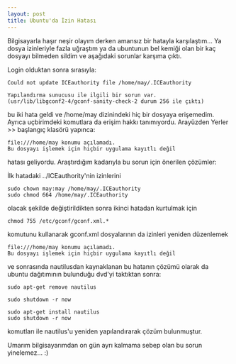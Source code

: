 ```yaml
---
layout: post
title: Ubuntu'da İzin Hatası
---
```

Bilgisayarla haşır neşir olayım derken amansız bir hatayla karşılaştım... Ya
dosya izinleriyle fazla uğraştım ya da ubuntunun bel kemiği olan bir kaç dosyayı
bilmeden sildim ve aşağıdaki sorunlar karşıma çıktı.

Login olduktan sonra sırasıyla:

	Could not update ICEauthority file /home/may/.ICEauthority

	Yapılandırma sunucusu ile ilgili bir sorun var.
	(usr/lib/libgconf2-4/gconf-sanity-check-2 durum 256 ile çıktı)

bu iki hata geldi ve /home/may dizinindeki hiç bir dosyaya erişemedim. Ayrıca
uçbirimdeki komutlara da erişim hakkı tanımıyordu. Arayüzden Yerler >> başlangıç klasörü yapınca:

	file:///home/may konumu açılamadı.
	Bu dosyayı işlemek için hiçbir uygulama kayıtlı değil

hatası geliyordu. Araştırdığım kadarıyla bu sorun için önerilen çözümler:

İlk hatadaki ../ICEauthority'nin izinlerini

	sudo chown may:may /home/may/.ICEauthority
	sudo chmod 664 /home/may/.ICEauthority

olacak şekilde değiştirildikten sonra ikinci hatadan kurtulmak için

	chmod 755 /etc/gconf/gconf.xml.*

komutunu kullanarak gconf.xml dosyalarının da izinleri yeniden düzenlemek

	file:///home/may konumu açılamadı.
	Bu dosyayı işlemek için hiçbir uygulama kayıtlı değil

ve sonrasında nautilusdan kaynaklanan bu hatanın çözümü olarak da ubuntu dağıtımının bulunduğu dvd'yi taktıktan sonra:

	sudo apt-get remove nautilus

	sudo shutdown -r now

	sudo apt-get install nautilus
	sudo shutdown -r now

komutları ile nautilus'u yeniden yapılandırarak çözüm bulunmuştur.

Umarım bilgisayarımdan on gün ayrı kalmama sebep olan bu sorun yinelemez... :)
